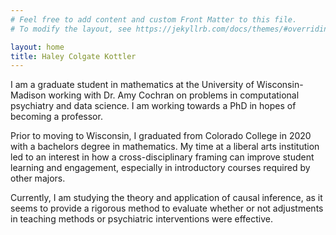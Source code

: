 ```yaml
---
# Feel free to add content and custom Front Matter to this file.
# To modify the layout, see https://jekyllrb.com/docs/themes/#overriding-theme-defaults

layout: home
title: Haley Colgate Kottler
---
```

I am a graduate student in mathematics at the University of Wisconsin-Madison working with Dr. Amy Cochran on problems in computational psychiatry and data science.  I am working towards a PhD in hopes of becoming a professor.

Prior to moving to Wisconsin, I graduated from Colorado College in 2020 with a bachelors degree in mathematics.  My time at a liberal arts institution led to an interest in how a cross-disciplinary framing can improve student learning and engagement, especially in introductory courses required by other majors.

Currently, I am studying the theory and application of causal inference, as it seems to provide a rigorous method to evaluate whether or not adjustments in teaching methods or psychiatric interventions were effective.

